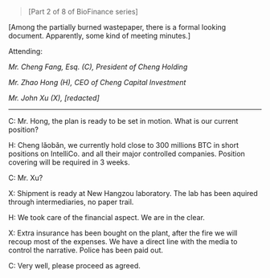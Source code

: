 >[Part 2 of 8 of BioFinance series]  

[Among the partially burned wastepaper, there is a formal looking document. Apparently, some kind of meeting minutes.]  

Attending: 

*Mr. Cheng Fang, Esq. (C), President of Cheng Holding*

*Mr. Zhao Hong (H), CEO of Cheng Capital Investment*

*Mr. John Xu (X), [redacted]*

___

C: Mr. Hong, the plan is ready to be set in motion. What is our current position?

H: Cheng lǎobǎn, we currently hold close to 300 millions BTC in short positions on IntelliCo. and all their major controlled companies. Position covering will be required in 3 weeks.

C: Mr. Xu?

X: Shipment is ready at New Hangzou laboratory. The lab has been aquired through intermediaries, no paper trail.

H: We took care of the financial aspect. We are in the clear.  

X: Extra insurance has been bought on the plant, after the fire we will recoup most of the expenses. We have a direct line with the media to control the narrative. Police has been paid out.

C: Very well, please proceed as agreed. 
